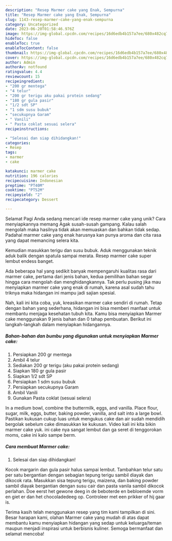 ```yaml
---
description: "Resep Marmer cake yang Enak, Sempurna"
title: "Resep Marmer cake yang Enak, Sempurna"
slug: 1143-resep-marmer-cake-yang-enak-sempurna
category: Uncategorized
date: 2023-06-20T01:58:46.976Z
image: https://img-global.cpcdn.com/recipes/16d6edb4b157a7ee/680x482cq70/marmer-cake-foto-resep-utama.jpg
hideToc: false
enableToc: true
enableTocContent: false
thumbnail: https://img-global.cpcdn.com/recipes/16d6edb4b157a7ee/680x482cq70/marmer-cake-foto-resep-utama.jpg
cover: https://img-global.cpcdn.com/recipes/16d6edb4b157a7ee/680x482cq70/marmer-cake-foto-resep-utama.jpg
author: Admin
authorAv: notfound
ratingvalue: 4.4
reviewcount: 15
recipeingredient:
- "200 gr mentega"
- "4 telur"
- "200 gr terigu aku pakai protein sedang"
- "180 gr gula pasir"
- "1/2 sdt SP"
- "1 sdm susu bubuk"
- "secukupnya Garam"
- " Vanili"
- " Pasta coklat sesuai selera"
recipeinstructions:

- "Selesai dan siap dihidangkan!"
categories:
- Resep
tags:
- marmer
- cake

katakunci: marmer cake 
nutrition: 196 calories
recipecuisine: Indonesian
preptime: "PT40M"
cooktime: "PT52M"
recipeyield: "2"
recipecategory: Dessert

---
```



Selamat Pagi Anda sedang mencari ide resep marmer cake yang unik? Cara menyiapkannya memang Agak susah-susah gampang. Kalau salah mengolah maka hasilnya tidak akan memuaskan dan bahkan tidak sedap. Padahal marmer cake yang enak harusnya kan punya aroma dan cita rasa yang dapat memancing selera kita.


Kemudian masukkan terigu dan susu bubuk. Aduk menggunakan teknik aduk balik dengan spatula sampai merata. Resep marmer cake super lembut endess banget.

Ada beberapa hal yang sedikit banyak mempengaruhi kualitas rasa dari marmer cake, pertama dari jenis bahan, kedua pemilihan bahan segar hingga cara mengolah dan menghidangkannya. Tak perlu pusing jika mau menyiapkan marmer cake yang enak di rumah, karena asal sudah tahu triknya maka hidangan ini mampu jadi sajian spesial.


Nah, kali ini kita coba, yuk, kreasikan marmer cake sendiri di rumah. Tetap dengan bahan yang sederhana, hidangan ini bisa memberi manfaat untuk membantu menjaga kesehatan tubuh kita. Kamu bisa menyiapkan Marmer cake menggunakan 9 jenis bahan dan 0 tahap pembuatan. Berikut ini langkah-langkah dalam menyiapkan hidangannya.

<!--inarticleads1-->

##### Bahan-bahan dan bumbu yang digunakan untuk menyiapkan Marmer cake:

1. Persiapkan 200 gr mentega
1. Ambil 4 telur
1. Sediakan 200 gr terigu (aku pakai protein sedang)
1. Siapkan 180 gr gula pasir
1. Siapkan 1/2 sdt SP
1. Persiapkan 1 sdm susu bubuk
1. Persiapkan secukupnya Garam
1. Ambil  Vanili
1. Gunakan  Pasta coklat (sesuai selera)


In a medium bowl, combine the buttermilk, eggs, and vanilla. Place flour, sugar, milk, eggs, butter, baking powder, vanilla, and salt into a large bowl. Pastikan kukusan cukup luas untuk mengukus cake dan air sudah mendidih bergolak sebelum cake dimasukkan ke kukusan. Video kali ini kita bikin marmer cake yuk. ini cake nya sangat lembut dan ga seret di tenggorokan moms, cake ini kalo sampe berm. 

<!--inarticleads2-->

##### Cara membuat Marmer cake:


1. Selesai dan siap dihidangkan!

Kocok margarin dan gula pasir halus sampai lembut. Tambahkan telur satu per satu bergantian dengan sebagian tepung terigu sambil diayak dan dikocok rata. Masukkan sisa tepung terigu, maizena, dan baking powder sambil diayak bergantian dengan susu cair dan pasta vanila sambil dikocok perlahan. Doe eerst het gewone deeg in de beboterde en bebloemde vorm en giet er dan het chocoladedeeg op. Controleer met een prikker of hij gaar is. 

Terima kasih telah menggunakan resep yang tim kami tampilkan di sini. Besar harapan kami, olahan Marmer cake yang mudah di atas dapat membantu kamu menyiapkan hidangan yang sedap untuk keluarga/teman maupun menjadi inspirasi untuk berbisnis kuliner. Semoga bermanfaat dan selamat mencoba!
